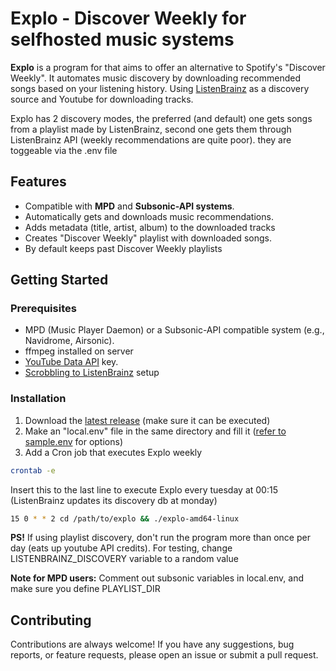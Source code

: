 # Explo - Discover Weekly for selfhosted music systems

**Explo** is a program for that aims to offer an alternative to Spotify's "Discover Weekly". It automates music discovery by downloading recommended songs based on your listening history. Using [ListenBrainz](https://listenbrainz.org/) as a discovery source and Youtube for downloading tracks.

Explo has 2 discovery modes, the preferred (and default) one gets songs from a playlist made by ListenBrainz, second one gets them through ListenBrainz API (weekly recommendations are quite poor). they are toggeable via the .env file

## Features

- Compatible with **MPD** and **Subsonic-API systems**.
- Automatically gets and downloads music recommendations.
- Adds metadata (title, artist, album) to the downloaded tracks
- Creates "Discover Weekly" playlist with downloaded songs.
- By default keeps past Discover Weekly playlists

## Getting Started

### Prerequisites

- MPD (Music Player Daemon) or a Subsonic-API compatible system (e.g., Navidrome, Airsonic).
- ffmpeg installed on server
- [YouTube Data API](https://developers.google.com/youtube/v3/getting-started) key.
- [Scrobbling to ListenBrainz](https://listenbrainz.org/add-data/) setup

### Installation

1. Download the [latest release](https://github.com/LumePart/Explo/releases/latest) (make sure it can be executed)
2. Make an "local.env" file in the same directory and fill it ([refer to sample.env](https://github.com/LumePart/Explo/blob/main/sample.env) for options)
3. Add a Cron job that executes Explo weekly
```bash
crontab -e
```
Insert this to the last line to execute Explo every tuesday at 00:15 (ListenBrainz updates its discovery db at monday)
```bash
15 0 * * 2 cd /path/to/explo && ./explo-amd64-linux
```
**PS!** If using playlist discovery, don't run the program more than once per day (eats up youtube API credits). For testing, change LISTENBRAINZ_DISCOVERY variable to a random value

**Note for MPD users:** Comment out subsonic variables in local.env, and make sure you define PLAYLIST_DIR

## Contributing

Contributions are always welcome! If you have any suggestions, bug reports, or feature requests, please open an issue or submit a pull request.
